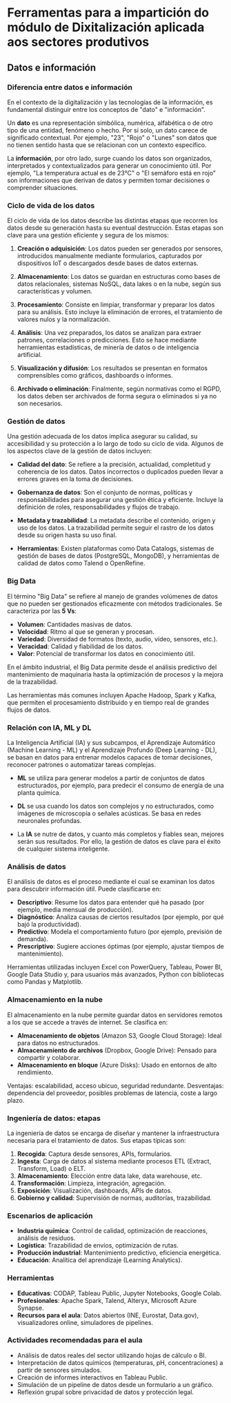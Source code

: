 # Ferramentas para a impartición do módulo de Dixitalización aplicada aos sectores produtivos

## Datos e información

### Diferencia entre datos e información

En el contexto de la digitalización y las tecnologías de la información, es fundamental distinguir entre los conceptos de "dato" e "información".

Un **dato** es una representación simbólica, numérica, alfabética o de otro tipo de una entidad, fenómeno o hecho. Por sí solo, un dato carece de significado contextual. Por ejemplo, "23", "Rojo" o "Lunes" son datos que no tienen sentido hasta que se relacionan con un contexto específico.

La **información**, por otro lado, surge cuando los datos son organizados, interpretados y contextualizados para generar un conocimiento útil. Por ejemplo, "La temperatura actual es de 23°C" o "El semáforo está en rojo" son informaciones que derivan de datos y permiten tomar decisiones o comprender situaciones.

### Ciclo de vida de los datos

El ciclo de vida de los datos describe las distintas etapas que recorren los datos desde su generación hasta su eventual destrucción. Estas etapas son clave para una gestión eficiente y segura de los mismos:

1. **Creación o adquisición**: Los datos pueden ser generados por sensores, introducidos manualmente mediante formularios, capturados por dispositivos IoT o descargados desde bases de datos externas.

2. **Almacenamiento**: Los datos se guardan en estructuras como bases de datos relacionales, sistemas NoSQL, data lakes o en la nube, según sus características y volumen.

3. **Procesamiento**: Consiste en limpiar, transformar y preparar los datos para su análisis. Esto incluye la eliminación de errores, el tratamiento de valores nulos y la normalización.

4. **Análisis**: Una vez preparados, los datos se analizan para extraer patrones, correlaciones o predicciones. Esto se hace mediante herramientas estadísticas, de minería de datos o de inteligencia artificial.

5. **Visualización y difusión**: Los resultados se presentan en formatos comprensibles como gráficos, dashboards o informes.

6. **Archivado o eliminación**: Finalmente, según normativas como el RGPD, los datos deben ser archivados de forma segura o eliminados si ya no son necesarios.

### Gestión de datos

Una gestión adecuada de los datos implica asegurar su calidad, su accesibilidad y su protección a lo largo de todo su ciclo de vida. Algunos de los aspectos clave de la gestión de datos incluyen:

* **Calidad del dato**: Se refiere a la precisión, actualidad, completitud y coherencia de los datos. Datos incorrectos o duplicados pueden llevar a errores graves en la toma de decisiones.

* **Gobernanza de datos**: Son el conjunto de normas, políticas y responsabilidades para asegurar una gestión ética y eficiente. Incluye la definición de roles, responsabilidades y flujos de trabajo.

* **Metadata y trazabilidad**: La metadata describe el contenido, origen y uso de los datos. La trazabilidad permite seguir el rastro de los datos desde su origen hasta su uso final.

* **Herramientas**: Existen plataformas como Data Catalogs, sistemas de gestión de bases de datos (PostgreSQL, MongoDB), y herramientas de calidad de datos como Talend o OpenRefine.

### Big Data

El término "Big Data" se refiere al manejo de grandes volúmenes de datos que no pueden ser gestionados eficazmente con métodos tradicionales. Se caracteriza por las **5 Vs**:

* **Volumen**: Cantidades masivas de datos.
* **Velocidad**: Ritmo al que se generan y procesan.
* **Variedad**: Diversidad de formatos (texto, audio, vídeo, sensores, etc.).
* **Veracidad**: Calidad y fiabilidad de los datos.
* **Valor**: Potencial de transformar los datos en conocimiento útil.

En el ámbito industrial, el Big Data permite desde el análisis predictivo del mantenimiento de maquinaria hasta la optimización de procesos y la mejora de la trazabilidad.

Las herramientas más comunes incluyen Apache Hadoop, Spark y Kafka, que permiten el procesamiento distribuido y en tiempo real de grandes flujos de datos.

### Relación con IA, ML y DL

La Inteligencia Artificial (IA) y sus subcampos, el Aprendizaje Automático (Machine Learning - ML) y el Aprendizaje Profundo (Deep Learning - DL), se basan en datos para entrenar modelos capaces de tomar decisiones, reconocer patrones o automatizar tareas complejas.

* **ML** se utiliza para generar modelos a partir de conjuntos de datos estructurados, por ejemplo, para predecir el consumo de energía de una planta química.

* **DL** se usa cuando los datos son complejos y no estructurados, como imágenes de microscopía o señales acústicas. Se basa en redes neuronales profundas.

* La **IA** se nutre de datos, y cuanto más completos y fiables sean, mejores serán sus resultados. Por ello, la gestión de datos es clave para el éxito de cualquier sistema inteligente.

### Análisis de datos

El análisis de datos es el proceso mediante el cual se examinan los datos para descubrir información útil. Puede clasificarse en:

* **Descriptivo**: Resume los datos para entender qué ha pasado (por ejemplo, media mensual de producción).
* **Diagnóstico**: Analiza causas de ciertos resultados (por ejemplo, por qué bajó la productividad).
* **Predictivo**: Modela el comportamiento futuro (por ejemplo, previsión de demanda).
* **Prescriptivo**: Sugiere acciones óptimas (por ejemplo, ajustar tiempos de mantenimiento).

Herramientas utilizadas incluyen Excel con PowerQuery, Tableau, Power BI, Google Data Studio y, para usuarios más avanzados, Python con bibliotecas como Pandas y Matplotlib.

### Almacenamiento en la nube

El almacenamiento en la nube permite guardar datos en servidores remotos a los que se accede a través de internet. Se clasifica en:

* **Almacenamiento de objetos** (Amazon S3, Google Cloud Storage): Ideal para datos no estructurados.
* **Almacenamiento de archivos** (Dropbox, Google Drive): Pensado para compartir y colaborar.
* **Almacenamiento en bloque** (Azure Disks): Usado en entornos de alto rendimiento.

Ventajas: escalabilidad, acceso ubicuo, seguridad redundante. Desventajas: dependencia del proveedor, posibles problemas de latencia, coste a largo plazo.

### Ingeniería de datos: etapas

La ingeniería de datos se encarga de diseñar y mantener la infraestructura necesaria para el tratamiento de datos. Sus etapas típicas son:

1. **Recogida**: Captura desde sensores, APIs, formularios.
2. **Ingesta**: Carga de datos al sistema mediante procesos ETL (Extract, Transform, Load) o ELT.
3. **Almacenamiento**: Elección entre data lake, data warehouse, etc.
4. **Transformación**: Limpieza, integración, agregación.
5. **Exposición**: Visualización, dashboards, APIs de datos.
6. **Gobierno y calidad**: Supervisión de normas, auditorías, trazabilidad.

### Escenarios de aplicación

* **Industria química**: Control de calidad, optimización de reacciones, análisis de residuos.
* **Logística**: Trazabilidad de envíos, optimización de rutas.
* **Producción industrial**: Mantenimiento predictivo, eficiencia energética.
* **Educación**: Analítica del aprendizaje (Learning Analytics).

### Herramientas

* **Educativas**: CODAP, Tableau Public, Jupyter Notebooks, Google Colab.
* **Profesionales**: Apache Spark, Talend, Alteryx, Microsoft Azure Synapse.
* **Recursos para el aula**: Datos abiertos (INE, Eurostat, Data.gov), visualizadores online, simuladores de pipelines.

### Actividades recomendadas para el aula

* Análisis de datos reales del sector utilizando hojas de cálculo o BI.
* Interpretación de datos químicos (temperaturas, pH, concentraciones) a partir de sensores simulados.
* Creación de informes interactivos en Tableau Public.
* Simulación de un pipeline de datos desde un formulario a un gráfico.
* Reflexión grupal sobre privacidad de datos y protección legal.
